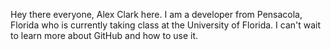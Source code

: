 Hey there everyone, Alex Clark here. I am a developer from Pensacola, Florida who is currently taking class at the University of Florida. I can't wait to learn more about GitHub and how to use it.
